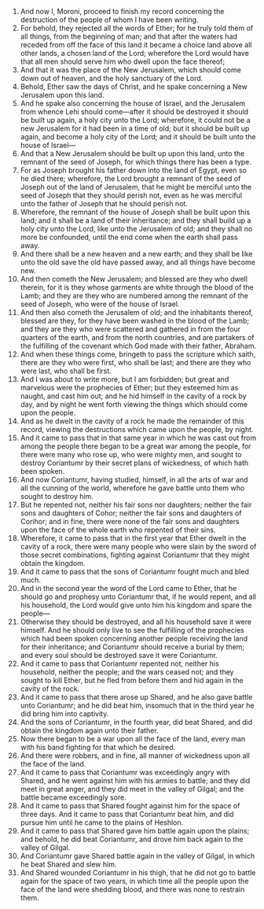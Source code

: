 1. And now I, Moroni, proceed to finish my record concerning the destruction of the people of whom I have been writing.
2. For behold, they rejected all the words of Ether; for he truly told them of all things, from the beginning of man; and that after the waters had receded from off the face of this land it became a choice land above all other lands, a chosen land of the Lord; wherefore the Lord would have that all men should serve him who dwell upon the face thereof;
3. And that it was the place of the New Jerusalem, which should come down out of heaven, and the holy sanctuary of the Lord.
4. Behold, Ether saw the days of Christ, and he spake concerning a New Jerusalem upon this land.
5. And he spake also concerning the house of Israel, and the Jerusalem from whence Lehi should come—after it should be destroyed it should be built up again, a holy city unto the Lord; wherefore, it could not be a new Jerusalem for it had been in a time of old; but it should be built up again, and become a holy city of the Lord; and it should be built unto the house of Israel—
6. And that a New Jerusalem should be built up upon this land, unto the remnant of the seed of Joseph, for which things there has been a type.
7. For as Joseph brought his father down into the land of Egypt, even so he died there; wherefore, the Lord brought a remnant of the seed of Joseph out of the land of Jerusalem, that he might be merciful unto the seed of Joseph that they should perish not, even as he was merciful unto the father of Joseph that he should perish not.
8. Wherefore, the remnant of the house of Joseph shall be built upon this land; and it shall be a land of their inheritance; and they shall build up a holy city unto the Lord, like unto the Jerusalem of old; and they shall no more be confounded, until the end come when the earth shall pass away.
9. And there shall be a new heaven and a new earth; and they shall be like unto the old save the old have passed away, and all things have become new.
10. And then cometh the New Jerusalem; and blessed are they who dwell therein, for it is they whose garments are white through the blood of the Lamb; and they are they who are numbered among the remnant of the seed of Joseph, who were of the house of Israel.
11. And then also cometh the Jerusalem of old; and the inhabitants thereof, blessed are they, for they have been washed in the blood of the Lamb; and they are they who were scattered and gathered in from the four quarters of the earth, and from the north countries, and are partakers of the fulfilling of the covenant which God made with their father, Abraham.
12. And when these things come, bringeth to pass the scripture which saith, there are they who were first, who shall be last; and there are they who were last, who shall be first.
13. And I was about to write more, but I am forbidden; but great and marvelous were the prophecies of Ether; but they esteemed him as naught, and cast him out; and he hid himself in the cavity of a rock by day, and by night he went forth viewing the things which should come upon the people.
14. And as he dwelt in the cavity of a rock he made the remainder of this record, viewing the destructions which came upon the people, by night.
15. And it came to pass that in that same year in which he was cast out from among the people there began to be a great war among the people, for there were many who rose up, who were mighty men, and sought to destroy Coriantumr by their secret plans of wickedness, of which hath been spoken.
16. And now Coriantumr, having studied, himself, in all the arts of war and all the cunning of the world, wherefore he gave battle unto them who sought to destroy him.
17. But he repented not, neither his fair sons nor daughters; neither the fair sons and daughters of Cohor; neither the fair sons and daughters of Corihor; and in fine, there were none of the fair sons and daughters upon the face of the whole earth who repented of their sins.
18. Wherefore, it came to pass that in the first year that Ether dwelt in the cavity of a rock, there were many people who were slain by the sword of those secret combinations, fighting against Coriantumr that they might obtain the kingdom.
19. And it came to pass that the sons of Coriantumr fought much and bled much.
20. And in the second year the word of the Lord came to Ether, that he should go and prophesy unto Coriantumr that, if he would repent, and all his household, the Lord would give unto him his kingdom and spare the people—
21. Otherwise they should be destroyed, and all his household save it were himself. And he should only live to see the fulfilling of the prophecies which had been spoken concerning another people receiving the land for their inheritance; and Coriantumr should receive a burial by them; and every soul should be destroyed save it were Coriantumr.
22. And it came to pass that Coriantumr repented not, neither his household, neither the people; and the wars ceased not; and they sought to kill Ether, but he fled from before them and hid again in the cavity of the rock.
23. And it came to pass that there arose up Shared, and he also gave battle unto Coriantumr; and he did beat him, insomuch that in the third year he did bring him into captivity.
24. And the sons of Coriantumr, in the fourth year, did beat Shared, and did obtain the kingdom again unto their father.
25. Now there began to be a war upon all the face of the land, every man with his band fighting for that which he desired.
26. And there were robbers, and in fine, all manner of wickedness upon all the face of the land.
27. And it came to pass that Coriantumr was exceedingly angry with Shared, and he went against him with his armies to battle; and they did meet in great anger, and they did meet in the valley of Gilgal; and the battle became exceedingly sore.
28. And it came to pass that Shared fought against him for the space of three days. And it came to pass that Coriantumr beat him, and did pursue him until he came to the plains of Heshlon.
29. And it came to pass that Shared gave him battle again upon the plains; and behold, he did beat Coriantumr, and drove him back again to the valley of Gilgal.
30. And Coriantumr gave Shared battle again in the valley of Gilgal, in which he beat Shared and slew him.
31. And Shared wounded Coriantumr in his thigh, that he did not go to battle again for the space of two years, in which time all the people upon the face of the land were shedding blood, and there was none to restrain them.
